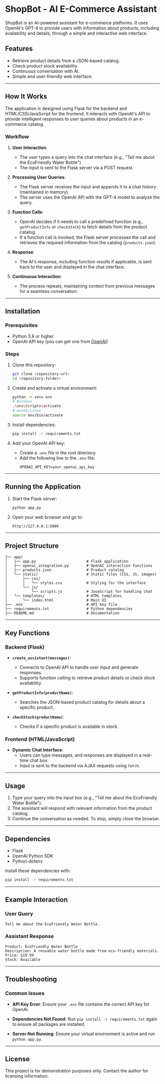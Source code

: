 
# ShopBot - AI E-Commerce Assistant

ShopBot is an AI-powered assistant for e-commerce platforms. It uses OpenAI's GPT-4 to provide users with information about products, including availability and details, through a simple and interactive web interface.

## Features
- Retrieve product details from a JSON-based catalog.
- Check product stock availability.
- Continuous conversation with AI.
- Simple and user-friendly web interface.

---

## How It Works

The application is designed using Flask for the backend and HTML/CSS/JavaScript for the frontend. It interacts with OpenAI's API to provide intelligent responses to user queries about products in an e-commerce catalog.

### Workflow
1. **User Interaction**:
   - The user types a query into the chat interface (e.g., "Tell me about the EcoFriendly Water Bottle").
   - The input is sent to the Flask server via a POST request.

2. **Processing User Queries**:
   - The Flask server receives the input and appends it to a chat history (maintained in memory).
   - The server uses the OpenAI API with the GPT-4 model to analyze the query.

3. **Function Calls**:
   - OpenAI decides if it needs to call a predefined function (e.g., `getProductInfo` or `checkStock`) to fetch details from the product catalog.
   - If a function call is invoked, the Flask server processes the call and retrieves the required information from the catalog (`products.json`).

4. **Response**:
   - The AI's response, including function results if applicable, is sent back to the user and displayed in the chat interface.

5. **Continuous Interaction**:
   - The process repeats, maintaining context from previous messages for a seamless conversation.

---

## Installation

### Prerequisites
- Python 3.8 or higher
- OpenAI API key (you can get one from [OpenAI](https://platform.openai.com/signup/))

### Steps
1. Clone this repository:
   ```bash
   git clone <repository-url>
   cd <repository-folder>
   ```

2. Create and activate a virtual environment:
   ```bash
   python -m venv env
   # Windows
   .\env\Scripts\activate
   # macOS/Linux
   source env/bin/activate
   ```

3. Install dependencies:
   ```bash
   pip install -r requirements.txt
   ```

4. Add your OpenAI API key:
   - Create a `.env` file in the root directory.
   - Add the following line to the `.env` file:
     ```plaintext
     OPENAI_API_KEY=your_openai_api_key
     ```

---

## Running the Application

1. Start the Flask server:
   ```bash
   python app.py
   ```

2. Open your web browser and go to:
   ```
   http://127.0.0.1:5000
   ```

---

## Project Structure

```plaintext
├── app/
│   ├── app.py                       # Flask application
│   ├── openai_integration.py        # OpenAI interaction functions
│   ├── products.json                # Product catalog
│   └── static/                      # Static files (CSS, JS, images)
│       ├── css/
│       │   └── styles.css           # Styling for the interface
│       └── js/
│           └── scripts.js           # JavaScript for handling chat
│   └── templates/                   # HTML templates
│       └── index.html               # Main UI
├── .env                             # API key file
├── requirements.txt                 # Python dependencies
├── README.md                        # Documentation
```

---

## Key Functions

### Backend (Flask)
- **`create_assistant(messages)`**:
   - Connects to OpenAI API to handle user input and generate responses.
   - Supports function calling to retrieve product details or check stock availability.

- **`getProductInfo(productName)`**:
   - Searches the JSON-based product catalog for details about a specific product.

- **`checkStock(productName)`**:
   - Checks if a specific product is available in stock.

### Frontend (HTML/JavaScript)
- **Dynamic Chat Interface**:
   - Users can type messages, and responses are displayed in a real-time chat box.
   - Input is sent to the backend via AJAX requests using `fetch`.

---

## Usage

1. Type your query into the input box (e.g., "Tell me about the EcoFriendly Water Bottle").
2. The assistant will respond with relevant information from the product catalog.
3. Continue the conversation as needed. To stop, simply close the browser.

---

## Dependencies
- Flask
- OpenAI Python SDK
- Python-dotenv

Install these dependencies with:
```bash
pip install -r requirements.txt
```

---

## Example Interaction

### User Query
```
Tell me about the EcoFriendly Water Bottle.
```

### Assistant Response
```
Product: EcoFriendly Water Bottle
Description: A reusable water bottle made from eco-friendly materials.
Price: $19.99
Stock: Available
```

---

## Troubleshooting

### Common Issues
- **API Key Error**:
   Ensure your `.env` file contains the correct API key for OpenAI.

- **Dependencies Not Found**:
   Run `pip install -r requirements.txt` again to ensure all packages are installed.

- **Server Not Running**:
   Ensure your virtual environment is active and run `python app.py`.

---

## License
This project is for demonstration purposes only. Contact the author for licensing information.
